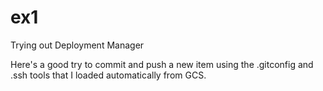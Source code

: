 # ex1
Trying out Deployment Manager

Here's a good try to commit and push a new item using the .gitconfig and .ssh tools that I loaded automatically from GCS.
